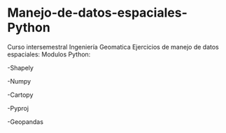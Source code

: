 # Manejo-de-datos-espaciales-Python
Curso intersemestral Ingeniería Geomatica
Ejercicios de manejo de datos espaciales:
Modulos Python:

-Shapely

-Numpy

-Cartopy

-Pyproj

-Geopandas

